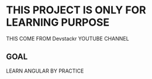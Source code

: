 # THIS PROJECT IS ONLY FOR LEARNING PURPOSE

THIS COME FROM Devstackr YOUTUBE CHANNEL

## GOAL

LEARN ANGULAR BY PRACTICE
